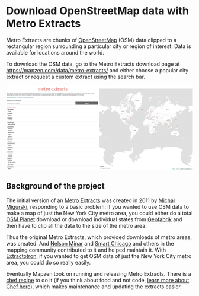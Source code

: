 # Download OpenStreetMap data with Metro Extracts

Metro Extracts are chunks of [OpenStreetMap](https://www.openstreetmap.org) (OSM) data clipped to a rectangular region surrounding a particular city or region of interest. Data is available for locations around the world.

To download the OSM data, go to the Metro Extracts download page at https://mapzen.com/data/metro-extracts/ and either choose a popular city extract or request a custom extract using the search bar.

![Choose a city from the extract list](./images/choosecity.gif)

## Background of the project

The initial version of an [Metro Extracts](http://metro.teczno.com/) was created in 2011 by [Michal  Migurski](https://twitter.com/michalmigurski), responding to a basic problem: if you wanted to use OSM data to make a map of just the New York City metro area, you could either do a total [OSM Planet](http://wiki.openstreetmap.org/wiki/Planet.osm) download or download individual states from [Geofabrik](http://download.geofabrik.de/) and then have to clip all the data to the size of the metro area.

Thus the original Metro Extracts, which provided downloads of metro areas, was created. And [Nelson Minar](http://somebits.com/) and [Smart Chicago](http://www.smartchicagocollaborative.org/) and others in the mapping community contributed to it and helped maintain it. With [Extractotron](https://github.com/migurski/Extractotron/), if you wanted to get OSM data of just the New York City metro area, you could do so really easily.

Eventually Mapzen took on running and releasing Metro Extracts. There is a [chef recipe](https://github.com/mapzen/chef-metroextractor) to do it (if you think about food and not code, [learn more about Chef here](https://docs.getchef.com/essentials_cookbook_recipes.html)), which makes maintenance and updating the extracts easier.
